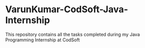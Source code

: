 # VarunKumar-CodSoft-Java-Internship
This repository contains all the tasks completed during my Java Programming Internship at CodSoft
